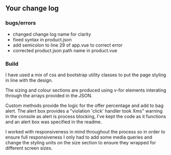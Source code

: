## Your change log

### bugs/errors

- changed change log name for clarity
- fixed syntax in product.json
- add semicolon to line 29 of app.vue to correct error
- corrected product.json path name in product.vue

### Build

I have used a mix of css and bootstrap utility classes to put the page styling in line with the design.

The sizing and colour sections are produced using v-for elements interating through the arrays provided in the JSON.

Custom methods provide the logic for the offer percentage and add to bag alert. The alert box provides a "violation 'click' handler took Xms" warning in the console as alert is process blocking, I've kept the code as it functions and an alert box was specified in the readme.

I worked with responsiveness in mind throughout the process so in order to ensure full responsiveness I only had to add some media queries and change the styling units on the size section to ensure they wrapped for different screen sizes.
